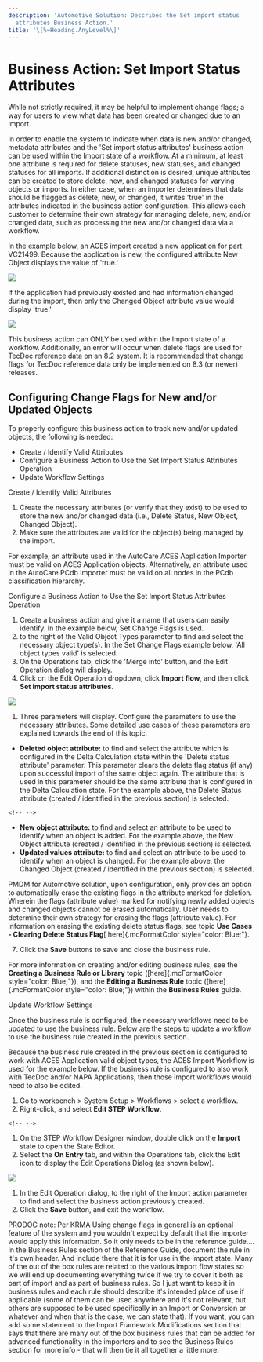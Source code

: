 ```yaml
---
description: 'Automotive Solution: Describes the Set import status
  attributes Business Action.'
title: '\[%=Heading.AnyLevel%\]'
---
```


Business Action: Set Import Status Attributes
=============================================

While not strictly required, it may be helpful to implement change
flags; a way for users to view what data has been created or changed due
to an import.

In order to enable the system to indicate when data is new and/or
changed, metadata attributes and the \'Set import status attributes\'
business action can be used within the Import state of a workflow. At a
minimum, at least one attribute is required for delete statuses, new
statuses, and changed statuses for all imports. If additional
distinction is desired, unique attributes can be created to store
delete, new, and changed statuses for varying objects or imports. In
either case, when an importer determines that data should be flagged as
delete, new, or changed, it writes \'true\' in the attributes indicated
in the business action configuration. This allows each customer to
determine their own strategy for managing delete, new, and/or changed
data, such as processing the new and/or changed data via a workflow.

In the example below, an ACES import created a new application for part
VC21499. Because the application is new, the configured attribute New
Object displays the value of \'true.\'

![](../../Resources/Images/MPNotes/New%20Object%20True.png)

If the application had previously existed and had information changed
during the import, then only the Changed Object attribute value would
display \'true.\'

![](../../Resources/Images/MPNotes/Changed%20Object.png)

This business action can ONLY be used within the Import state of a
workflow. Additionally, an error will occur when delete flags are used
for TecDoc reference data on an 8.2 system. It is recommended that
change flags for TecDoc reference data only be implemented on 8.3 (or
newer) releases.

Configuring Change Flags for New and/or Updated Objects
-------------------------------------------------------

To properly configure this business action to track new and/or updated
objects, the following is needed:

-   Create / Identify Valid Attributes
-   Configure a Business Action to Use the Set Import Status Attributes
    Operation
-   Update Workflow Settings

Create / Identify Valid Attributes

1.  Create the necessary attributes (or verify that they exist) to be
    used to store the new and/or changed data (i.e., Delete Status, New
    Object, Changed Object).
2.  Make sure the attributes are valid for the object(s) being managed
    by the import.

For example, an attribute used in the AutoCare ACES Application Importer
must be valid on ACES Application objects. Alternatively, an attribute
used in the AutoCare PCdb Importer must be valid on all nodes in the
PCdb classification hierarchy.

Configure a Business Action to Use the Set Import Status Attributes
Operation

1.  Create a business action and give it a name that users can easily
    identify. In the example below, Set Change Flags is used.
2.  to the right of the Valid Object Types parameter to find and select
    the necessary object type(s). In the Set Change Flags example below,
    \'All object types valid\' is selected.
3.  On the Operations tab, click the \'Merge into\' button, and the Edit
    Operation dialog will display.
4.  Click on the Edit Operation dropdown, click **Import flow**, and
    then click **Set import status attributes**.

![](../../Resources/Images/MPNotes/6.png)

1.  Three parameters will display. Configure the parameters to use the
    necessary attributes. Some detailed use cases of these parameters
    are explained towards the end of this topic.

-   **Deleted object attribute:** to find and select the attribute which
    is configured in the Delta Calculation state within the \'Delete
    status attribute\' parameter. This parameter clears the delete flag
    status (if any) upon successful import of the same object again. The
    attribute that is used in this parameter should be the same
    attribute that is configured in the Delta Calculation state. For the
    example above, the Delete Status attribute (created / identified in
    the previous section) is selected.

```{=html}
<!-- -->
```
-   **New object attribute:** to find and select an attribute to be used
    to identify when an object is added. For the example above, the New
    Object attribute (created / identified in the previous section) is
    selected.
-   **Updated values attribute:** to find and select an attribute to be
    used to identify when an object is changed. For the example above,
    the Changed Object (created / identified in the previous section) is
    selected.

PMDM for Automotive solution, upon configuration, only provides an
option to automatically erase the existing flags in the attribute marked
for deletion. Wherein the flags (attribute value) marked for notifying
newly added objects and changed objects cannot be erased automatically.
User needs to determine their own strategy for erasing the flags
(attribute value). For information on erasing the existing delete status
flags, see topic **Use Cases - Clearing Delete Status Flag**[
here]{.mcFormatColor style="color: Blue;"}.

7.  Click the **Save** buttons to save and close the business rule.

For more information on creating and/or editing business rules, see the
**Creating a Business Rule or Library** topic ([here]{.mcFormatColor
style="color: Blue;"}), and the **Editing a Business Rule** topic
([here]{.mcFormatColor style="color: Blue;"}) within the **Business
Rules** guide.

Update Workflow Settings

Once the business rule is configured, the necessary workflows need to be
updated to use the business rule. Below are the steps to update a
workflow to use the business rule created in the previous section.

Because the business rule created in the previous section is configured
to work with ACES Application valid object types, the ACES Import
Workflow is used for the example below. If the business rule is
configured to also work with TecDoc and/or NAPA Applications, then those
import workflows would need to also be edited.

1.  Go to workbench \> System Setup \> Workflows \> select a workflow.
2.  Right-click, and select **Edit STEP Workflow**.

```{=html}
<!-- -->
```
1.  On the STEP Workflow Designer window, double click on the **Import**
    state to open the State Editor.
2.  Select the **On Entry** tab, and within the Operations tab, click
    the Edit icon to display the Edit Operations Dialog (as shown
    below).

![](../../Resources/Images/BRs/Set%20import%20status%20attributes%20Add%20To%20WF.png)

1.  In the Edit Operation dialog, to the right of the Import action
    parameter to find and select the business action previously created.
2.  Click the **Save** button, and exit the workflow.

PRODOC note: Per KRMA Using change flags in general is an optional
feature of the system and you wouldn't expect by default that the
importer would apply this information. So it only needs to be in the
reference guide.... In the Business Rules section of the Reference
Guide, document the rule in it's own header. And include there that it
is for use in the import state. Many of the out of the box rules are
related to the various import flow states so we will end up documenting
everything twice if we try to cover it both as part of import and as
part of business rules. So I just want to keep it in business rules and
each rule should describe it's intended place of use if applicable (some
of them can be used anywhere and it's not relevant, but others are
supposed to be used specifically in an Import or Conversion or whatever
and when that is the case, we can state that). If you want, you can add
some statement to the Import Framework Modifications section that says
that there are many out of the box business rules that can be added for
advanced functionality in the importers and to see the Business Rules
section for more info - that will then tie it all together a little
more.
